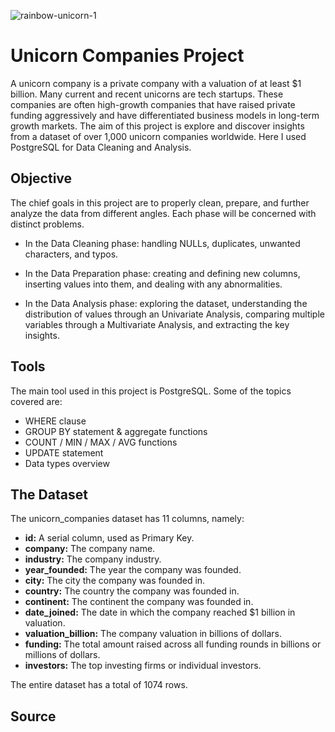 ![rainbow-unicorn-1](https://user-images.githubusercontent.com/69180967/206931829-f0c3919b-ab90-4116-ae29-8e357ca1a6e6.jpg)

# Unicorn Companies Project

A unicorn company is a private company with a valuation of at least $1 billion. Many current and recent unicorns are tech startups. These companies are often high-growth companies that have raised private funding aggressively and have differentiated business models in long-term growth markets. The aim of this project is explore and discover insights from a dataset of over 1,000 unicorn companies worldwide. Here I used PostgreSQL for Data Cleaning and Analysis.

## Objective

The chief goals in this project are to properly clean, prepare, and further analyze the data from different angles. Each phase will be concerned with distinct problems.

- In the Data Cleaning phase: handling NULLs, duplicates, unwanted characters, and typos.

- In the Data Preparation phase: creating and defining new columns, inserting values into them, and dealing with any abnormalities.

- In the Data Analysis phase: exploring the dataset, understanding the distribution of values through an Univariate Analysis, comparing multiple variables through a Multivariate Analysis, and extracting the key insights.

## Tools

The main tool used in this project is PostgreSQL. Some of the topics covered are:
- WHERE clause
- GROUP BY statement & aggregate functions
- COUNT / MIN / MAX / AVG functions
- UPDATE statement
- Data types overview  

## The Dataset

The unicorn_companies dataset has 11 columns, namely:

- __id:__ A serial column, used as Primary Key.
- __company:__ The company name.
- __industry:__ The company industry.
- __year_founded:__ The year the company was founded.
- __city:__ The city the company was founded in.
- __country:__ The country the company was founded in.
- __continent:__ The continent the company was founded in.
- __date_joined:__ The date in which the company reached $1 billion in valuation.
- __valuation_billion:__ The company valuation in billions of dollars.
- __funding:__ The total amount raised across all funding rounds in billions or millions of dollars.
- __investors:__ The top investing firms or individual investors.

The entire dataset has a total of 1074 rows.

## Source
